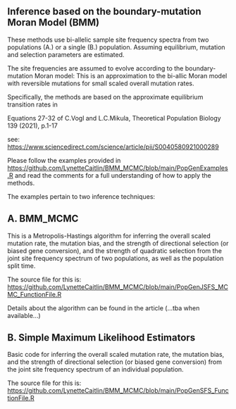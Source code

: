## Inference based on the boundary-mutation Moran Model (BMM)

These methods use bi-allelic sample site frequency spectra from two populations (A.) or a single (B.) population.
Assuming equilibrium, mutation and selection parameters are estimated. 

The site frequencies are assumed to evolve according to the boundary-mutation Moran model:
This is an approximation to the bi-allic Moran model with reversible mutations for small scaled overall mutation rates.

Specifically, the methods are based on the approximate equilibrium transition rates in

Equations 27-32 of C.Vogl and L.C.Mikula, Theoretical Population Biology 139 (2021), p.1-17

see: <https://www.sciencedirect.com/science/article/pii/S0040580921000289>


Please follow the examples provided in 
<https://github.com/LynetteCaitlin/BMM_MCMC/blob/main/PopGenExamples.R>
and read the comments for a full understanding of how to apply the methods.

The examples pertain to two inference techniques:

## A. BMM_MCMC 

This is a Metropolis-Hastings algorithm for inferring the overall scaled mutation rate, the mutation bias, and the strength of directional selection (or biased gene conversion), and the strength of quadratic selection from the joint site frequency spectrum of two populations, as well as the population split time. 

The source file for this is:
<https://github.com/LynetteCaitlin/BMM_MCMC/blob/main/PopGenJSFS_MCMC_FunctionFile.R>

Details about the algorithm can be found in the article (...tba when available...)

## B. Simple Maximum Likelihood Estimators

Basic code for inferring the overall scaled mutation rate, the mutation bias, and the strength of directional selection (or biased gene conversion) from the joint site frequency spectrum of an individual population.

The source file for this is:
<https://github.com/LynetteCaitlin/BMM_MCMC/blob/main/PopGenSFS_FunctionFile.R>




